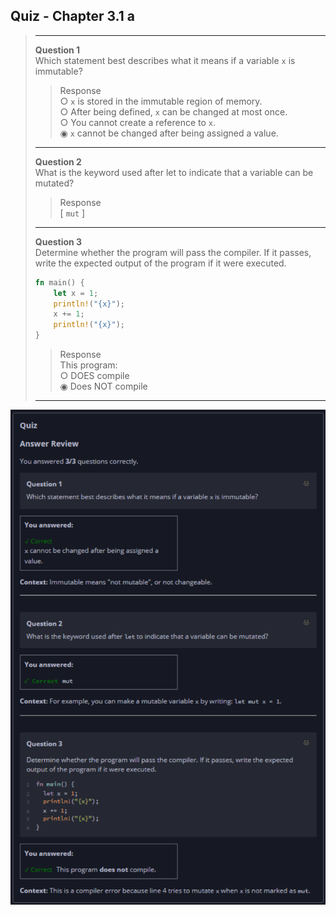 ## Quiz - Chapter 3.1 a ##

> ---
> **Question 1**<br>
> Which statement best describes what it means if a 
> variable ```x``` is immutable?
>
>> Response<br>
> > ○ ```x``` is stored in the immutable region of memory.
> > <br>
> > ○ After being defined, ```x``` can be changed at most 
> > once.<br>
> > ○ You cannot create a reference to ```x```.<br>
> > ◉ ```x``` cannot be changed after being assigned a 
> > value.
> 
> ---
> 
> **Question 2**<br>
> What is the keyword used after let to indicate that a 
> variable can be mutated?
>
> > Response<br>
> > [ ```mut``` ]
> 
> ---
> 
> **Question 3**<br>
> Determine whether the program will pass the compiler. If it 
> passes, write the expected output of the program if it were 
> executed.
>
> ```rust
> fn main() {
>     let x = 1;
>     println!("{x}");
>     x += 1;
>     println!("{x}");
> }
> ```
>
> > Response<br>
> > This program:<br>
> > ○ DOES compile<br>
> > ◉ Does NOT compile<br>
> 
> ---

![image](../additional-files/images/quiz_0301a.png)
